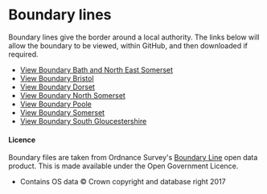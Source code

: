 Boundary lines
==============

Boundary lines give the border around a local authority. The links below will allow the boundary to be viewed, within GitHub, and then downloaded if required.

- [View Boundary Bath and North East Somerset](https://github.com/LibrariesWest/opendata/blob/master/geography/boundary_bathandnortheastsomerset.geojson)
- [View Boundary Bristol](https://github.com/LibrariesWest/opendata/blob/master/geography/boundary_bristol.geojson)
- [View Boundary Dorset](https://github.com/LibrariesWest/opendata/blob/master/geography/boundary_dorset.geojson)
- [View Boundary North Somerset](https://github.com/LibrariesWest/opendata/blob/master/geography/boundary_northsomerset.geojson)
- [View Boundary Poole](https://github.com/LibrariesWest/opendata/blob/master/geography/boundary_poole.geojson)
- [View Boundary Somerset](https://github.com/LibrariesWest/opendata/blob/master/geography/boundary_somerset.geojson)
- [View Boundary South Gloucestershire](https://github.com/LibrariesWest/opendata/blob/master/geography/boundary_southgloucestershire.geojson)

#### Licence

Boundary files are taken from Ordnance Survey's [Boundary Line](https://www.ordnancesurvey.co.uk/business-and-government/products/boundary-line.html) open data product. This is made available under the Open Government Licence.

- Contains OS data © Crown copyright and database right 2017
